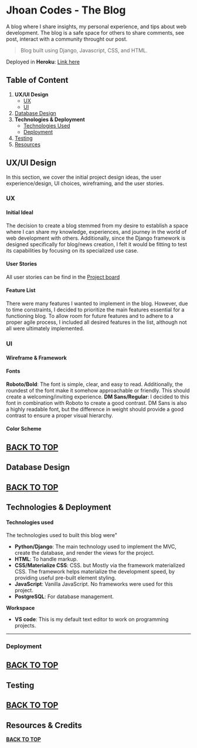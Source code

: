 # Jhoan Codes - The Blog

A blog where I share insights, my personal experience, and tips about web development. The blog is a safe space for others to share comments, see post, interact with a community throught our post. 

> Blog built using Django, Javascript, CSS, and HTML. 

Deployed in **Heroku**: [Link here](#jhoan-codes---the-blog) 

## Table of Content

1. **UX/UI Design**
	- [UX](#ux)
	- [UI](#ux)
1. [Database Design](#database-design)
1. **Technologies & Deployment**
	- [Technologies Used](#technologies-used)
	- [Deployment](#deployment)
1. [Testing](#testing)
1. [Resources](#resources--credits)

## UX/UI Design
In this section, we cover the initial project design ideas, the user experience/design, UI choices, wireframing, and the user stories.

### UX

#### Initial Ideal
The decision to create a blog stemmed from my desire to establish a space where I can share my knowledge, experiences, and journey in the world of web development with others. Additionally, since the Django framework is designed specifically for blog/news creation, I felt it would be fitting to test its capabilities by focusing on its specialized use case.

#### User Stories 
All user stories can be find in the [Project board]()

#### Feature List
There were many features I wanted to implement in the blog. However, due to time constraints, I decided to prioritize the main features essential for a functioning blog. To allow room for future features and to adhere to a proper agile process, I included all desired features in the list, although not all were ultimately implemented.

### UI

#### Wireframe & Framework

#### Fonts
**Roboto/Bold**: The font is simple, clear, and easy to read. Additionally, the roundest of the font make it somehow approachable or friendly. This should create a welcoming/inviting experience.
**DM Sans/Regular**: I decided to this font in combination with Roboto to create a good contrast. DM Sans is also a highly readable font, but the difference in weight should provide a good contrast to ensure a proper visual hierarchy.

#### Color Scheme


[**BACK TO TOP**](#jhoan-codes---the-blog)
---

## Database Design


[**BACK TO TOP**](#jhoan-codes---the-blog)
---

## Technologies & Deployment

#### Technologies used 
The technologies used to built this blog were"

- **Python/Django**: The main technology used to implement the MVC, create the database, and render the views for the project.   
- **HTML**: To handle markup.
- **CSS/Materialize CSS**: CSS. but Mostly via the framework materialized CSS. The framework helps materialize the development speed, by providing useful pre-built element styling. 
- **JavaScript**: Vanilla JavaScript. No frameworks were used for this project. 
- **PostgreSQL**: For database management.

**Workspace**
- **VS code**: This is my default text editor to work on programming projects. 

--- 
### Deployment

[**BACK TO TOP**](#jhoan-codes---the-blog)
---
## Testing


[**BACK TO TOP**](#jhoan-codes---the-blog)
---
## Resources & Credits


[**BACK TO TOP**](#jhoan-codes---the-blog)